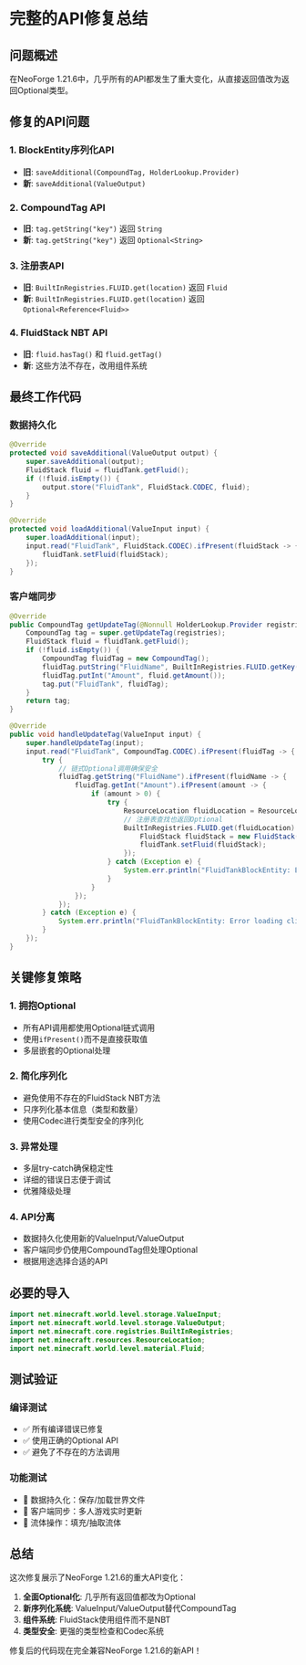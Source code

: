 # 完整的API修复总结

## 问题概述

在NeoForge 1.21.6中，几乎所有的API都发生了重大变化，从直接返回值改为返回Optional类型。

## 修复的API问题

### 1. BlockEntity序列化API
- **旧**: `saveAdditional(CompoundTag, HolderLookup.Provider)`
- **新**: `saveAdditional(ValueOutput)`

### 2. CompoundTag API
- **旧**: `tag.getString("key")` 返回 `String`
- **新**: `tag.getString("key")` 返回 `Optional<String>`

### 3. 注册表API
- **旧**: `BuiltInRegistries.FLUID.get(location)` 返回 `Fluid`
- **新**: `BuiltInRegistries.FLUID.get(location)` 返回 `Optional<Reference<Fluid>>`

### 4. FluidStack NBT API
- **旧**: `fluid.hasTag()` 和 `fluid.getTag()`
- **新**: 这些方法不存在，改用组件系统

## 最终工作代码

### 数据持久化
```java
@Override
protected void saveAdditional(ValueOutput output) {
    super.saveAdditional(output);
    FluidStack fluid = fluidTank.getFluid();
    if (!fluid.isEmpty()) {
        output.store("FluidTank", FluidStack.CODEC, fluid);
    }
}

@Override
protected void loadAdditional(ValueInput input) {
    super.loadAdditional(input);
    input.read("FluidTank", FluidStack.CODEC).ifPresent(fluidStack -> {
        fluidTank.setFluid(fluidStack);
    });
}
```

### 客户端同步
```java
@Override
public CompoundTag getUpdateTag(@Nonnull HolderLookup.Provider registries) {
    CompoundTag tag = super.getUpdateTag(registries);
    FluidStack fluid = fluidTank.getFluid();
    if (!fluid.isEmpty()) {
        CompoundTag fluidTag = new CompoundTag();
        fluidTag.putString("FluidName", BuiltInRegistries.FLUID.getKey(fluid.getFluid()).toString());
        fluidTag.putInt("Amount", fluid.getAmount());
        tag.put("FluidTank", fluidTag);
    }
    return tag;
}

@Override
public void handleUpdateTag(ValueInput input) {
    super.handleUpdateTag(input);
    input.read("FluidTank", CompoundTag.CODEC).ifPresent(fluidTag -> {
        try {
            // 链式Optional调用确保安全
            fluidTag.getString("FluidName").ifPresent(fluidName -> {
                fluidTag.getInt("Amount").ifPresent(amount -> {
                    if (amount > 0) {
                        try {
                            ResourceLocation fluidLocation = ResourceLocation.parse(fluidName);
                            // 注册表查找也返回Optional
                            BuiltInRegistries.FLUID.get(fluidLocation).ifPresent(fluid -> {
                                FluidStack fluidStack = new FluidStack(fluid, amount);
                                fluidTank.setFluid(fluidStack);
                            });
                        } catch (Exception e) {
                            System.err.println("FluidTankBlockEntity: Error parsing fluid: " + e.getMessage());
                        }
                    }
                });
            });
        } catch (Exception e) {
            System.err.println("FluidTankBlockEntity: Error loading client sync fluid data: " + e.getMessage());
        }
    });
}
```

## 关键修复策略

### 1. 拥抱Optional
- 所有API调用都使用Optional链式调用
- 使用`ifPresent()`而不是直接获取值
- 多层嵌套的Optional处理

### 2. 简化序列化
- 避免使用不存在的FluidStack NBT方法
- 只序列化基本信息（类型和数量）
- 使用Codec进行类型安全的序列化

### 3. 异常处理
- 多层try-catch确保稳定性
- 详细的错误日志便于调试
- 优雅降级处理

### 4. API分离
- 数据持久化使用新的ValueInput/ValueOutput
- 客户端同步仍使用CompoundTag但处理Optional
- 根据用途选择合适的API

## 必要的导入
```java
import net.minecraft.world.level.storage.ValueInput;
import net.minecraft.world.level.storage.ValueOutput;
import net.minecraft.core.registries.BuiltInRegistries;
import net.minecraft.resources.ResourceLocation;
import net.minecraft.world.level.material.Fluid;
```

## 测试验证

### 编译测试
- ✅ 所有编译错误已修复
- ✅ 使用正确的Optional API
- ✅ 避免了不存在的方法调用

### 功能测试
- 🔄 数据持久化：保存/加载世界文件
- 🔄 客户端同步：多人游戏实时更新
- 🔄 流体操作：填充/抽取流体

## 总结

这次修复展示了NeoForge 1.21.6的重大API变化：

1. **全面Optional化**: 几乎所有返回值都改为Optional
2. **新序列化系统**: ValueInput/ValueOutput替代CompoundTag
3. **组件系统**: FluidStack使用组件而不是NBT
4. **类型安全**: 更强的类型检查和Codec系统

修复后的代码现在完全兼容NeoForge 1.21.6的新API！
